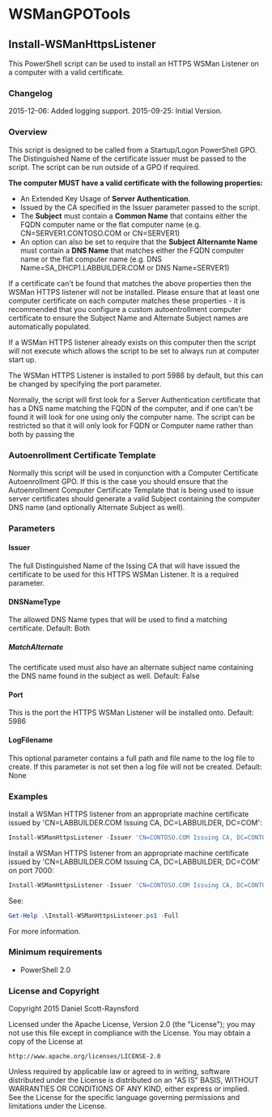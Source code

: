 WSManGPOTools
=============

## Install-WSManHttpsListener
This PowerShell script can be used to install an HTTPS WSMan Listener on a computer with a valid certificate.

### Changelog
2015-12-06: Added logging support.
2015-09-25: Initial Version.

### Overview
This script is designed to be called from a Startup/Logon PowerShell GPO. The Distinguished Name of the certificate issuer must be passed to the script. The script can be run outside of a GPO if required.

**The computer MUST have a valid certificate with the following properties:**

- An Extended Key Usage of **Server Authentication**.
- Issued by the CA specified in the Issuer parameter passed to the script.
- The **Subject** must contain a **Common Name** that contains either the FQDN computer name or the flat computer name (e.g. CN=SERVER1.CONTOSO.COM or CN=SERVER1)
- An option can also be set to require that the **Subject Alternamte Name** must contain a **DNS Name** that matches either the FQDN computer name or the flat computer name (e.g. DNS Name=SA_DHCP1.LABBUILDER.COM or DNS Name=SERVER1)

If a certificate can't be found that matches the above properties then the WSMan HTTPS listener will not be installed. Please ensure that at least one computer certificate on each computer matches these properties - it is recommended that you configure a custom autoentrollment computer certificate to ensure the Subject Name and Alternate Subject names are automatically populated.

If a WSMan HTTPS listener already exists on this computer then the script will not execute which allows the script to be set to always run at computer start up.

The WSMan HTTPS Listener is installed to port 5986 by default, but this can be changed by specifying the port parameter.

Normally, the script will first look for a Server Authentication certificate that has a DNS name matching the FQDN of the computer, and if one can't be found it will look for one using only the computer name. The script can be restricted so that it will only look for FQDN or Computer name rather than both by passing the 

### Autoenrollment Certificate Template
Normally this script will be used in conjunction with a Computer Certificate Autoenrollment GPO. If this is the case you should ensure that the Autoenrollment Computer Certificate Template that is being used to issue server certificates should generate a valid Subject containing the computer DNS name (and optionally Alternate Subject as well).

### Parameters
#### Issuer
The full Distinguished Name of the Issing CA that will have issued the certificate to be used
for this HTTPS WSMan Listener. It is a required parameter.

#### DNSNameType
The allowed DNS Name types that will be used to find a matching certificate.
Default: Both

##### MatchAlternate
The certificate used must also have an alternate subject name containing the DNS name found in
the subject as well.
Default: False

#### Port
This is the port the HTTPS WSMan Listener will be installed onto.
Default: 5986

#### LogFilename
This optional parameter contains a full path and file name to the log file to create.
If this parameter is not set then a log file will not be created.
Default: None

### Examples
Install a WSMan HTTPS listener from an appropriate machine certificate issued by 'CN=LABBUILDER.COM Issuing CA, DC=LABBUILDER, DC=COM':
```powershell
Install-WSManHttpsListener -Issuer 'CN=CONTOSO.COM Issuing CA, DC=CONTOSO, DC=COM'
```

Install a WSMan HTTPS listener from an appropriate machine certificate issued by 'CN=LABBUILDER.COM Issuing CA, DC=LABBUILDER, DC=COM' on port 7000:
```powershell
Install-WSManHttpsListener -Issuer 'CN=CONTOSO.COM Issuing CA, DC=CONTOSO, DC=COM' -Port 7000
```

See:
```powershell
Get-Help .\Install-WSManHttpsListener.ps1 -Full
```
For more information.


### Minimum requirements

- PowerShell 2.0


### License and Copyright

Copyright 2015 Daniel Scott-Raynsford

Licensed under the Apache License, Version 2.0 (the "License");
you may not use this file except in compliance with the License.
You may obtain a copy of the License at

    http://www.apache.org/licenses/LICENSE-2.0

Unless required by applicable law or agreed to in writing, software
distributed under the License is distributed on an "AS IS" BASIS,
WITHOUT WARRANTIES OR CONDITIONS OF ANY KIND, either express or implied.
See the License for the specific language governing permissions and
limitations under the License.
